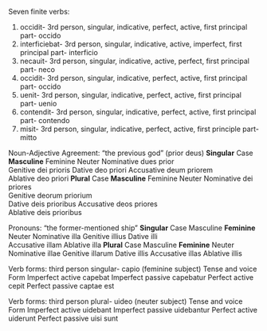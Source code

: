 Seven finite verbs:
1. occidit- 3rd person, singular, indicative, perfect, active, first principal part- occido
2. interficiebat- 3rd person, singular, indicative, active, imperfect, first principal part- interficio 
3. necauit- 3rd person, singular, indicative, active, perfect, first principal part- neco
4. occidit- 3rd person, singular, indicative, perfect, active, first principal part- occido
5. uenit- 3rd person, singular, indicative, perfect, active, first principal part- uenio 
6. contendit- 3rd person, singular, indicative, perfect, active, first principal part- contendo 
7. misit- 3rd person, singular, indicative, perfect, active, first principle part- mitto 

Noun-Adjective Agreement: “the previous god” (prior deus)
**Singular**
Case         	**Masculine**     	Feminine	      Neuter
Nominative	   dues prior  	 
Genitive	 	   dei prioris
Dative	 	 	   deo priori
Accusative	 	 deum priorem	 
Ablative	 	 	 deo priori
**Plural**
Case        	**Masculine**	      Feminine	      Neuter
Nominative	   dei priores 	 	 
Genitive	 	 	 deorum priorium  
Dative	 	 	   deis prioribus
Accusative	 	 deos priores  	 
Ablative	 	 	 deis prioribus   

Pronouns: “the former-mentioned ship”
**Singular**
Case	          Masculine        **Feminine**	      Neuter
Nominative	 	 	                    illa
Genitive	 	 	                      illius
Dative	 	 	                        illi  
Accusative	 	 	                    illam
Ablative	 	 	                      illa
**Plural**
Case	          Masculine	        **Feminine**	      Neuter
Nominative	 	 	                    illae
Genitive	 	 	                      illarum
Dative	 	 	                        illis
Accusative	 	 	                    illas
Ablative	 	 	                      illis 

Verb forms: third person singular- capio (feminine subject) 
Tense and voice           	Form
Imperfect active	         capebat
Imperfect passive	        capebatur 
Perfect active	            cepit
Perfect passive	          captae est 

Verb forms: third person plural- uideo (neuter subject)
Tense and voice	            Form
Imperfect active	        uidebant
Imperfect passive	       uidebantur 
Perfect active	          uiderunt
Perfect passive	         uisi sunt
